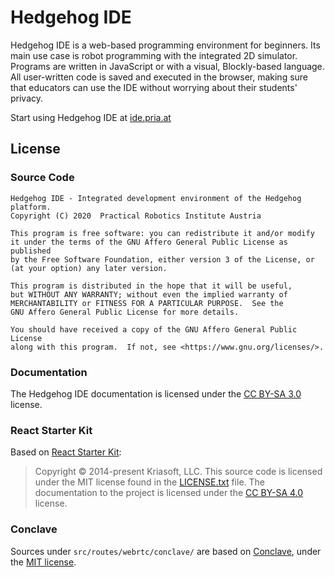 # Hedgehog IDE

Hedgehog IDE is a web-based programming environment for beginners.
Its main use case is robot programming with the integrated 2D simulator.
Programs are written in JavaScript or with a visual, Blockly-based language.
All user-written code is saved and executed in the browser,
making sure that educators can use the IDE without worrying about their students' privacy.

Start using Hedgehog IDE at [ide.pria.at](https://ide.pria.at/)

## License

### Source Code

```
Hedgehog IDE - Integrated development environment of the Hedgehog platform.
Copyright (C) 2020  Practical Robotics Institute Austria

This program is free software: you can redistribute it and/or modify
it under the terms of the GNU Affero General Public License as published
by the Free Software Foundation, either version 3 of the License, or
(at your option) any later version.

This program is distributed in the hope that it will be useful,
but WITHOUT ANY WARRANTY; without even the implied warranty of
MERCHANTABILITY or FITNESS FOR A PARTICULAR PURPOSE.  See the
GNU Affero General Public License for more details.

You should have received a copy of the GNU Affero General Public License
along with this program.  If not, see <https://www.gnu.org/licenses/>.
```

### Documentation

The Hedgehog IDE documentation is licensed under the [CC BY-SA 3.0](http://creativecommons.org/licenses/by-sa/3.0/) license.

### React Starter Kit

Based on [React Starter Kit](https://github.com/kriasoft/react-starter-kit/):

> Copyright © 2014-present Kriasoft, LLC. This source code is licensed under the MIT
license found in the [LICENSE.txt](https://github.com/kriasoft/react-starter-kit/blob/master/LICENSE.txt) file. The documentation to the project is licensed under the
[CC BY-SA 4.0](http://creativecommons.org/licenses/by-sa/4.0/) license.

### Conclave

Sources under `src/routes/webrtc/conclave/` are based on [Conclave](https://github.com/conclave-team/conclave/), under the [MIT license](https://github.com/conclave-team/conclave/blob/master/LICENSE.txt).

